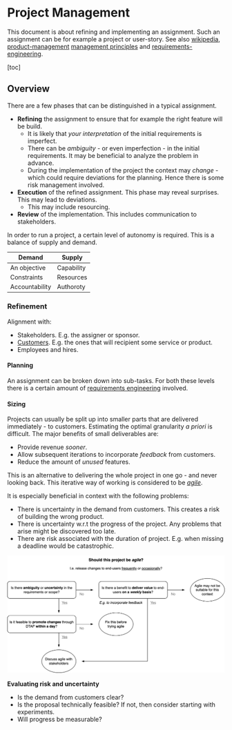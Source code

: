 # Project Management

This document is about refining and implementing an assignment. Such an assignment can be for example a project or user-story. See also [wikipedia](https://en.wikipedia.org/wiki/Outline_of_project_management), [product-management](product-management.md)  [management principles](management-principles.md) and [requirements-engineering](requirements-engineering.md).

[toc]

## Overview

There are a few phases that can be distinguished in a typical assignment.

- **Refining** the assignment to ensure that for example the right feature will be build.
  - It is likely that *your interpretation* of the initial requirements is imperfect.
  - There can be *ambiguity* - or even imperfection - in the initial requirements. It may be beneficial to analyze the problem in advance.
  - During the implementation of the project the context may *change* - which could require deviations for the planning. Hence there is some risk management involved.
- **Execution** of the refined assignment. This phase may reveal surprises. This may lead to deviations.
  - This may include resourcing.
- **Review** of the implementation. This includes communication to stakeholders.



In order to run a project, a certain level of autonomy is required. This is a balance of supply and demand.

| Demand         | Supply     |
| -------------- | ---------- |
| An objective   | Capability |
| Constraints    | Resources  |
| Accountability | Authoroty  |



### Refinement

Alignment with:

- Stakeholders. E.g. the assigner or sponsor.
- [Customers](https://en.wikipedia.org/wiki/Customer). E.g. the ones that will recipient some service or product.
- Employees and hires.

#### Planning

An assignment can be broken down into sub-tasks. For both these levels there is a certain amount of [requirements engineering](requirements-engineering.md) involved.

#### Sizing

Projects can usually be split up into smaller parts that are delivered immediately - to customers. Estimating the optimal granularity *a priori* is difficult. The major benefits of small deliverables are:

- Provide revenue *sooner*.
- Allow subsequent iterations to incorporate *feedback* from customers.
- Reduce the amount of *unused* features.

This is an alternative to delivering the whole project in one go - and never looking back. This iterative way of working is considered to be [*agile*](scrum-guide.md).

It is especially beneficial in context with the following problems:

- There is uncertainty in the demand from customers. This creates a risk of building the wrong product.
- There is uncertainty w.r.t the progress of the project. Any problems that arise might be discovered too late.
- There are risk associated with the duration of project. E.g. when missing a deadline would be catastrophic.

![choosing-agile](img/choosing-agile.png)

**Evaluating risk and uncertainty**

- Is the demand from customers clear?
- Is the proposal technically feasible? If not, then consider starting with experiments.
- Will progress be measurable?
